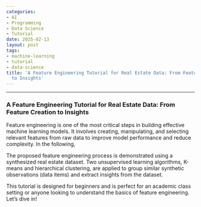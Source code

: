 ```yaml
---
categories:
- AI
- Programming
- Data Science
- Tutorial
date: 2025-02-13
layout: post
tags:
- machine-learning
- tutorial
- data-science
title: 'A Feature Engineering Tutorial for Real Estate Data: From Feature Creation
  to Insights'
---
```



* * *

### A Feature Engineering Tutorial for Real Estate Data: From Feature Creation to Insights

Feature engineering is one of the most critical steps in building effective machine learning models. It involves creating, manipulating, and selecting relevant features from raw data to improve model performance and reduce complexity. In the following,

The proposed feature engineering process is demonstrated using a synthesized real estate dataset. Two unsupervised learning algorithms, K-means and hierarchical clustering, are applied to group similar synthetic observations (data items) and extract insights from the dataset.

This tutorial is designed for beginners and is perfect for an academic class setting or anyone looking to understand the basics of feature engineering. Let’s dive in!